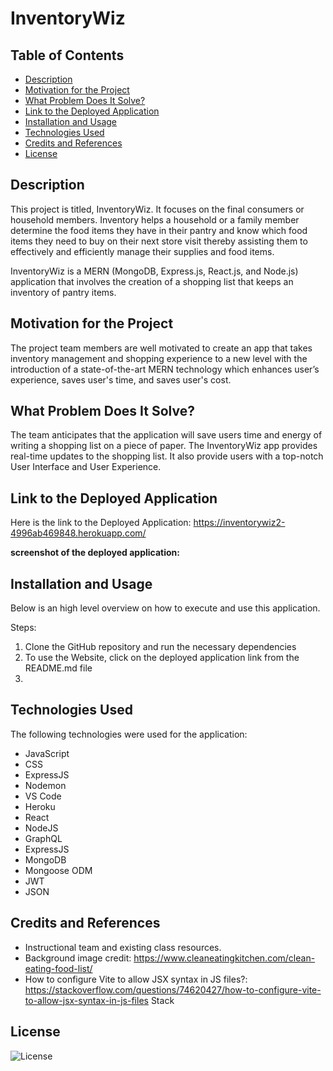 # InventoryWiz
 
## Table of Contents

- [Description](#description)
- [Motivation for the Project](#motivation-for-the-project)
- [What Problem Does It Solve?](#what-problem-does-it-solve)
- [Link to the Deployed Application](#link-to-the-deployed-application)
- [Installation and Usage](#installation-and-usage)
- [Technologies Used](#technologies-used)
- [Credits and References](#credits-and-references)
- [License](#license)

## Description

This project is titled, InventoryWiz. It focuses on the final consumers or household members. Inventory helps a household or a family member determine the food items they have in their pantry and know which food items they need to buy on their next store visit thereby assisting them to effectively and efficiently manage their supplies and food items.

InventoryWiz is a MERN (MongoDB, Express.js, React.js, and Node.js) application that involves the creation of a shopping list that keeps an inventory of pantry items.


## Motivation for the Project

The project team members are well motivated to create an app that takes inventory management and shopping experience to a new level with the introduction of a state-of-the-art MERN technology which enhances user’s experience, saves user's time, and saves user's cost.

## What Problem Does It Solve?

The team anticipates that the application will save users time and energy of writing a shopping list on a piece of paper. The InventoryWiz app provides real-time updates to the shopping list. It also provide users with a top-notch User Interface and User Experience.



## Link to the Deployed Application

Here is the link to the Deployed Application: https://inventorywiz2-4996ab469848.herokuapp.com/


**screenshot of the deployed application:** 




## Installation and Usage

Below is an high level overview on how to execute and use this application.

Steps:
1. Clone the GitHub repository and run the necessary dependencies
2. To use the Website, click on the deployed application link from the README.md file 	
3. 
       	
## Technologies Used
The following technologies were used for the application:
- JavaScript
- CSS
- ExpressJS
- Nodemon
- VS Code
- Heroku
- React
- NodeJS
- GraphQL
- ExpressJS
- MongoDB
- Mongoose ODM
- JWT
- JSON

## Credits and References

- Instructional team and existing class resources.
- Background image credit: https://www.cleaneatingkitchen.com/clean-eating-food-list/
- How to configure Vite to allow JSX syntax in JS files?: https://stackoverflow.com/questions/74620427/how-to-configure-vite-to-allow-jsx-syntax-in-js-files
Stack 


## License

![License](https://img.shields.io/badge/License-MIT-9cf.svg)
